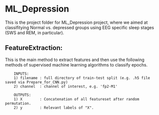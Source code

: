 # ML_Depression

This is the project folder for ML_Depression project, where we aimed at classifitying Normal vs. depressed groups using EEG specific sleep stages (SWS and REM, in particular).
## FeatureExtraction: 
This is the main method to extract features and then use the following methods of supervised machine learning algorithms to classify epochs.
    
        INPUTS: 
        1) filename : full directory of train-test split (e.g. .h5 file saved via Prepare_for_CNN.py)
        2) channel  : channel of interest, e.g. 'fp2-M1'
        
        OUTPUTS:
        1) X        : Concatenation of all featureset after random permutation.
        2) y        : Relevant labels of "X".
